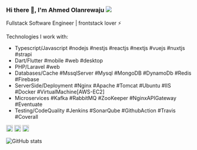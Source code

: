 ### Hi there 👋, I'm Ahmed Olanrewaju ![](https://pbs.twimg.com/profile_banners/860357608552763393/1593430830/1500x500)

Fullstack Software Engineer | frontstack lover ⚡️ 

<!-- Contributing to the Flutter/Dart ecosystem through contents, tutorials and toolings. -->

Technologies I work with: 
- Typescript/Javascript #nodejs #nestjs #reactjs #nextjs #vuejs #nuxtjs #strapi
- Dart/Flutter #mobile #web #desktop
- PHP/Laravel #web
- Databases/Cache #MssqlServer #Mysql #MongoDB #DynamoDb #Redis #Firebase
- ServerSide/Deployment #Nginx #Apache #Tomcat #Ubuntu #IIS #Docker #VirtualMachine[AWS-EC2]
- Microservices #Kafka #RabbitMQ #ZooKeeper #NginxAPIGateway #Eventuate
- Testing/CodeQuality #Jenkins #SonarQube #GithubAction #Travis #Coverall

[<img src='https://cdn.jsdelivr.net/npm/simple-icons@3.0.1/icons/github.svg' alt='github' height='18'>](https://github.com/ahmzyjazzy)  [<img src='https://cdn.jsdelivr.net/npm/simple-icons@3.0.1/icons/codepen.svg' alt='codepen' height='18'>](https://codepen.io/ahmzyjazzy)  [<img src='https://cdn.jsdelivr.net/npm/simple-icons@3.0.1/icons/stackoverflow.svg' alt='stackoverflow' height='18'>](https://stackoverflow.com/users/10761264/ahmzyjazzy)  <!--[<img src='https://cdn.jsdelivr.net/npm/simple-icons@3.0.1/icons/icloud.svg' alt='website' height='18'>](https://ahmzyjazzy.tech) --> 

![GitHub stats](https://github-readme-stats.vercel.app/api?username=ahmzyjazzy&show_icons=true)  
